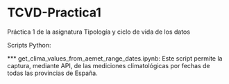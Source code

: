 # TCVD-Practica1
Práctica 1 de la asignatura Tipología y ciclo de vida de los datos

Scripts Python:

*** get_clima_values_from_aemet_range_dates.ipynb: Este script permite la captura, mediante API, de las mediciones climatológicas por fechas de todas las provincias de España.